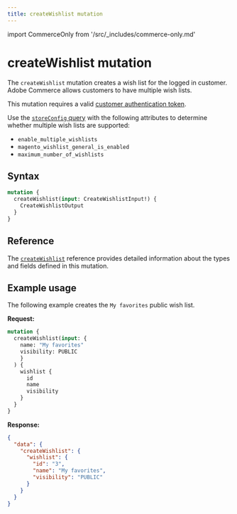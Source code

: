 ```yaml
---
title: createWishlist mutation
---
```


import CommerceOnly from '/src/_includes/commerce-only.md'

<CommerceOnly />

# createWishlist mutation

The `createWishlist` mutation creates a wish list for the logged in customer. Adobe Commerce allows customers to have multiple wish lists.

This mutation requires a valid [customer authentication token](../../customer/mutations/generate-token.md).

<InlineAlert variant="info" slots="text" />

Use the [`storeConfig` query](../../store/queries/store-config.md) with the following attributes to determine whether multiple wish lists are supported:

*  `enable_multiple_wishlists`
*  `magento_wishlist_general_is_enabled`
*  `maximum_number_of_wishlists`

## Syntax

```graphql
mutation {
  createWishlist(input: CreateWishlistInput!) {
    CreateWishlistOutput
  }
}
```

## Reference

The [`createWishlist`](https://developer.adobe.com/commerce/webapi/graphql-api/index.html#mutation-createWishlist) reference provides detailed information about the types and fields defined in this mutation.

## Example usage

The following example creates the `My favorites` public wish list.

**Request:**

``` graphql
mutation {
  createWishlist(input: {
    name: "My favorites"
    visibility: PUBLIC
    }
  ) {
    wishlist {
      id
      name
      visibility
    }
  }
}
```

**Response:**

```json
{
  "data": {
    "createWishlist": {
      "wishlist": {
        "id": "3",
        "name": "My favorites",
        "visibility": "PUBLIC"
      }
    }
  }
}
```
